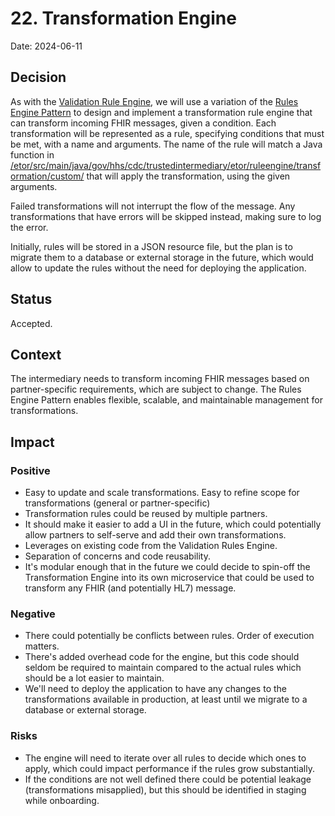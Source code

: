 # 22. Transformation Engine

Date: 2024-06-11

## Decision

As with the [Validation Rule Engine](021-validation-engine.md), we will use a variation of the [Rules Engine Pattern](https://deviq.com/design-patterns/rules-engine-pattern) to design and implement a transformation rule engine that can transform incoming FHIR messages, given a condition. Each transformation will be represented as a rule, specifying conditions that must be met, with a name and arguments. The name of the rule will match a Java function in [/etor/src/main/java/gov/hhs/cdc/trustedintermediary/etor/ruleengine/transformation/custom/](/etor/src/main/java/gov/hhs/cdc/trustedintermediary/etor/ruleengine/transformation/custom/) that will apply the transformation, using the given arguments.

Failed transformations will not interrupt the flow of the message. Any transformations that have errors will be skipped instead, making sure to log the error.

Initially, rules will be stored in a JSON resource file, but the plan is to migrate them to a database or external storage in the future, which would allow to update the rules without the need for deploying the application.

## Status

Accepted.

## Context

The intermediary needs to transform incoming FHIR messages based on partner-specific requirements, which are subject to change. The Rules Engine Pattern enables flexible, scalable, and maintainable management for transformations.

## Impact

### Positive

- Easy to update and scale transformations. Easy to refine scope for transformations (general or partner-specific)
- Transformation rules could be reused by multiple partners.
- It should make it easier to add a UI in the future, which could potentially allow partners to self-serve and add their own transformations.
- Leverages on existing code from the Validation Rules Engine.
- Separation of concerns and code reusability.
- It's modular enough that in the future we could decide to spin-off the Transformation Engine into its own microservice that could be used to transform any FHIR (and potentially HL7) message.

### Negative

- There could potentially be conflicts between rules. Order of execution matters.
- There's added overhead code for the engine, but this code should seldom be required to maintain compared to the actual rules which should be a lot easier to maintain.
- We'll need to deploy the application to have any changes to the transformations available in production, at least until we migrate to a database or external storage.

### Risks

- The engine will need to iterate over all rules to decide which ones to apply, which could impact performance if the rules grow substantially.
- If the conditions are not well defined there could be potential leakage (transformations misapplied), but this should be identified in staging while onboarding.
